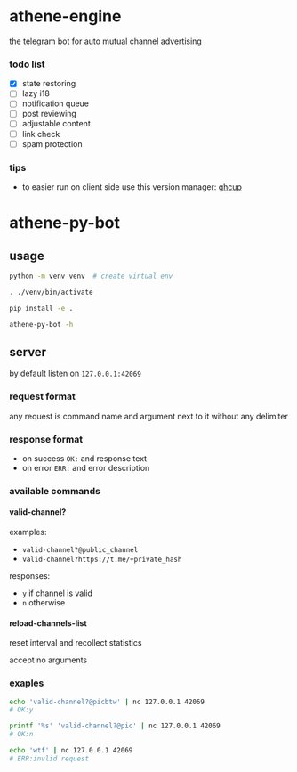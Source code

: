 # athene-engine
the telegram bot for auto mutual channel advertising

### todo list
  - [x] state restoring
  - [ ] lazy i18
  - [ ] notification queue
  - [ ] post reviewing
  - [ ] adjustable content
  - [ ] link check
  - [ ] spam protection

### tips

- to easier run on client side use this version manager: [ghcup](https://www.haskell.org/ghcup/)


# athene-py-bot

## usage
```sh
python -m venv venv  # create virtual env

. ./venv/bin/activate

pip install -e .

athene-py-bot -h
```

## server

by default listen on `127.0.0.1:42069`

### request format
any request is command name and argument next to it without any delimiter

### response format
* on success `OK:` and response text
* on error `ERR:` and error description

### available commands

#### valid-channel?

examples:
* `valid-channel?@public_channel`
* `valid-channel?https://t.me/+private_hash`

responses:
* `y` if channel is valid
* `n` otherwise

#### reload-channels-list
reset interval and recollect statistics

accept no arguments

### exaples
```sh
echo 'valid-channel?@picbtw' | nc 127.0.0.1 42069
# OK:y

printf '%s' 'valid-channel?@pic' | nc 127.0.0.1 42069
# OK:n

echo 'wtf' | nc 127.0.0.1 42069
# ERR:invlid request
```


